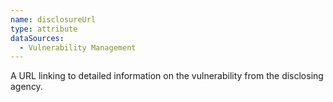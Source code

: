 ```yaml
---
name: disclosureUrl
type: attribute
dataSources:
  - Vulnerability Management
---
```


A URL linking to detailed information on the vulnerability from the disclosing agency.

